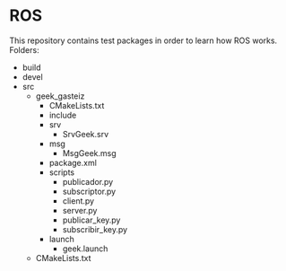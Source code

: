 # ROS
This repository contains test packages in order to learn how ROS works.
Folders:
 - build
 - devel
 - src
   - geek_gasteiz
     - CMakeLists.txt
     - include
     - srv
       - SrvGeek.srv
     - msg
       - MsgGeek.msg
     - package.xml
     - scripts
       - publicador.py
       - subscriptor.py
       - client.py
       - server.py
       - publicar_key.py
       - subscribir_key.py
     - launch
	   - geek.launch
   - CMakeLists.txt

